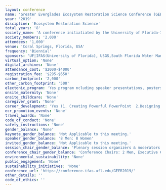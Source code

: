 ```yaml
---
layout: conference 
name: 'Greater Everglades Ecosystem Restoration Science Conference (GEER 2019)'
year: '2019'
discipline: 'Ecosystem Restoration Science'
total_years: '8'
society_name: 'A conference initiatiated by the University of Florida-IFAS and the U.S. Geological Survey'
society_members: '2,000'
attendees: '1,000'
venue: 'Coral Springs, Florida, USA'
frequency: 'Biennial'
sponsors: 'UF|IFAS(University of Florida), USGS,South Florida Water Management District, United States Geological Survey, University of Florida Institute of Food and Agricultural Sciences, Ecology and Environment, Inc., Florida Sea Grant, AECOM, Audubon Florida, DHI Water & Environment, Inc., Eureka Water Probes, Everglades Foundation, Everglades Wetland Research Park, FAUs Florida Center for Environmental Studies & FAUs Environmental Science Program, Florida International University/Institute of Water and EnvironmentIn-Situ, United States Army Corps of Engineers'
virtual_option: 'None'
digital_archives: 'None'
attendance_cost: '$2000-$4000'
registration_fee: '$295-$650'
carbon_footprint: '2,000'
other_carbon_footprint: '500'
electonic_program: 'Yes program ncluding speaker presentations, posters and abstract book is onlie in html format.'
onsite_maternity: 'None'
onsite_childcare: 'None'
caregiver_grant: 'None'
career_development: 'Yes (1. Creating Powerful PowerPoint  2.Designing and Delivering a TED talk  3.The Secrets of Dynamic Delivery (giving good talks/presentations to audiences)'
ecr_promotion_events: 'None'
travel_awards: 'None'
code_of_conduct: 'None'
safety_instructions: 'None'
gender_balance: 'None'
keynote_gender_balance: 'Not Applicable to this meeting.'
speaker_gender_balance: '8 Men: 8 Women'
invited_gender_balance: 'Not Applicable to this meeting.'
session_chair_gender_balance: 'Plenary session organizers & moderators: 6 Men: 2 Women'
conference_chair_gender_balance: 'Conference Chairs: 2 Men, Executive Committee: 11 Men: 3 Women, Program Committee: 7 Men: 4 Women'
environmental_sustainability: 'None'
public_engagement: 'None'
sustainability_initiatives: 'None'
conference_url: 'https://conference.ifas.ufl.edu/GEER2019/'
other_details: ''
code_of_ethics: ''
---
```

